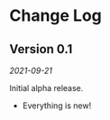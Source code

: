 Change Log
==========

Version 0.1
-------------

_2021-09-21_

Initial alpha release.

* Everything is new!

